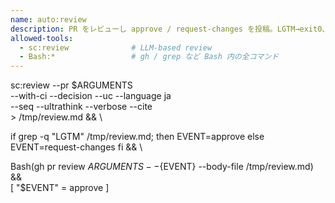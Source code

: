 ```yaml
---
name: auto:review
description: PR をレビューし approve / request-changes を投稿。LGTM→exit0、要修正→exit1。
allowed-tools:
  - sc:review              # LLM-based review
  - Bash:*                 # gh / grep など Bash 内の全コマンド
---
```


sc:review --pr $ARGUMENTS \
          --with-ci --decision --uc --language ja \
          --seq --ultrathink --verbose --cite \
          > /tmp/review.md && \

if grep -q "LGTM" /tmp/review.md; then
  EVENT=approve
else
  EVENT=request-changes
fi && \

Bash(gh pr review $ARGUMENTS --${EVENT} --body-file /tmp/review.md) && \
[ "$EVENT" = approve ]

